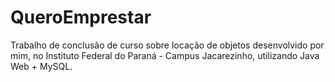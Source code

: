 # QueroEmprestar
 Trabalho de conclusão de curso sobre locação de objetos desenvolvido por mim, no Instituto Federal do Paraná - Campus Jacarezinho, utilizando Java Web + MySQL.
